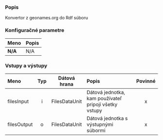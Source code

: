 ### Popis

Konvertor z geonames.org do Rdf súboru

### Konfiguračné parametre

| Meno | Popis |
|:----|:----|
|**N/A** | N/A |

### Vstupy a výstupy ###

|Meno |Typ | Dátová hrana | Popis | Povinné |
|:--------|:------:|:------:|:-------------|:---------------------:|
|filesInput|i|FilesDataUnit|Dátová jednotka, kam používateľ pripojí všetky vstupy|x|
|filesOutput|o|FilesDataUnit|Dátová jednotka s výstupnými súbormi|x|